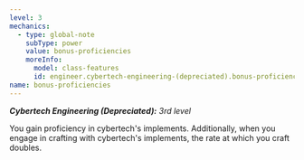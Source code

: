 ```yaml
---
level: 3
mechanics:
  - type: global-note
    subType: power
    value: bonus-proficiencies
    moreInfo:
      model: class-features
      id: engineer.cybertech-engineering-(depreciated).bonus-proficiencies
name: bonus-proficiencies
---
```

_**Cybertech Engineering (Depreciated):** 3rd level_
You gain proficiency in cybertech's implements. Additionally, when you engage in crafting with cybertech's implements, the rate at which you craft doubles.
